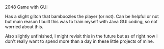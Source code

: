 2048 Game with GUI

Has a slight glitch that bamboozles the player (or not).
Can be helpful or not but main reason I built this was to train myself with Java GUI coding, so not worried about this.

Also slightly unfinished, I might revisit this in the future but as of right now I don't really want to spend more than a day in these little projects of mine.


